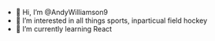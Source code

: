 - 👋 Hi, I’m @AndyWilliamson9
- 👀 I’m interested in all things sports, inparticual field hockey
- 🌱 I’m currently learning React

<!---
AndyWilliamson9/AndyWilliamson9 is a ✨ special ✨ repository because its `README.md` (this file) appears on your GitHub profile.
You can click the Preview link to take a look at your changes.
--->
